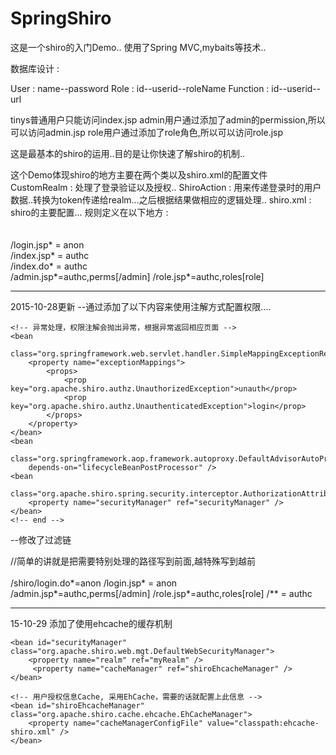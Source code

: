 # SpringShiro

这是一个shiro的入门Demo..
使用了Spring MVC,mybaits等技术..

数据库设计 :

User : name--password
Role : id--userid--roleName
Function : id--userid--url

tinys普通用户只能访问index.jsp
admin用户通过添加了admin的permission,所以可以访问admin.jsp
role用户通过添加了role角色,所以可以访问role.jsp

这是最基本的shiro的运用..目的是让你快速了解shiro的机制..


这个Demo体现shiro的地方主要在两个类以及shiro.xml的配置文件
CustomRealm : 处理了登录验证以及授权..
ShiroAction : 用来传递登录时的用户数据..转换为token传递给realm...之后根据结果做相应的逻辑处理..
shiro.xml : shiro的主要配置...
	规则定义在以下地方 :
		<!-- 过滤链定义 -->  
        <property name="filterChainDefinitions">  
            <value>  
                /login.jsp* = anon  
                /index.jsp* = authc  
                /index.do* = authc  
                /admin.jsp*=authc,perms[/admin]
                /role.jsp*=authc,roles[role]
             </value>  
        </property>  


-------------------------------------------------------------------------------------------------------------------------------------------------------------        
2015-10-28更新
--通过添加了以下内容来使用注解方式配置权限....
	<!-- Support Shiro Annotation 必须放在springMVC配置文件中 -->

	<!-- 异常处理，权限注解会抛出异常，根据异常返回相应页面 -->
	<bean
		class="org.springframework.web.servlet.handler.SimpleMappingExceptionResolver">
		<property name="exceptionMappings">
			<props>
				<prop key="org.apache.shiro.authz.UnauthorizedException">unauth</prop>
				<prop key="org.apache.shiro.authz.UnauthenticatedException">login</prop>
			</props>
		</property>
	</bean>
	<bean
		class="org.springframework.aop.framework.autoproxy.DefaultAdvisorAutoProxyCreator"
		depends-on="lifecycleBeanPostProcessor" />
	<bean
		class="org.apache.shiro.spring.security.interceptor.AuthorizationAttributeSourceAdvisor">
		<property name="securityManager" ref="securityManager" />
	</bean>
	<!-- end -->
	
--修改了过滤链
<!-- 过滤链定义 -->  
//简单的讲就是把需要特别处理的路径写到前面,越特殊写到越前
        <property name="filterChainDefinitions">  
            <value>  
                <!-- 注意这里需要把前缀写全.../shiro这里 -->
            	/shiro/login.do*=anon
                /login.jsp* = anon  
                /admin.jsp*=authc,perms[/admin]
                /role.jsp*=authc,roles[role]
                /** = authc
             </value>  
        </property>  
        
 ---------------------------------------------------------------------------------------------------------------------------------------------------
 15-10-29
 添加了使用ehcache的缓存机制
 <!-- securityManager -->  
    <bean id="securityManager" class="org.apache.shiro.web.mgt.DefaultWebSecurityManager">  
        <property name="realm" ref="myRealm" />  
         <property name="cacheManager" ref="shiroEhcacheManager" />
    </bean>  
    
    <!-- 用户授权信息Cache, 采用EhCache，需要的话就配置上此信息 -->
    <bean id="shiroEhcacheManager" class="org.apache.shiro.cache.ehcache.EhCacheManager">
        <property name="cacheManagerConfigFile" value="classpath:ehcache-shiro.xml" />
    </bean>
 
